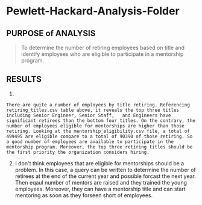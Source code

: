 # Pewlett-Hackard-Analysis-Folder
## PURPOSE of ANALYSIS
> To determine the number of retiring employees based on title and identify employees who are eligible to participate in a mentorship program.

## RESULTS
1. 
    
    There are quite a number of employees by title retiring. Referencing retiring_titles.csv table above, it reveals the top three titles including Senior Engineer, Senior Staff,   and Engineers have significant retirees than the bottom four titles. On the contrary, the number of employees eligible for mentorships are higher than those retiring. Looking at the mentorship_eligibility.csv file, a total of 499495 are eligible compare to a total of 90390 of those retiring. So a good number of employees are available to participate in the mentorship program. Moreover, the top three retiring titles should be the first priority the organization considers hiring. 

2. I don't think employees that are eligible for mentorships should be a problem. In this case, a query can be written to determine the number of retirees at the end of the current year and possible forcast the next year. Then eqaul number of mentors are raised and they trained the young employees. Moreover, they can have a mentorship title and can start mentoring as soon as they forseen short of employees.
